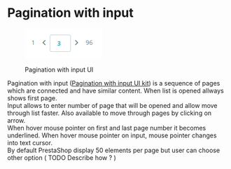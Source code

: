 # Pagination with input

<figure><img src="../../../../.gitbook/assets/image (10) (1) (1).png" alt=""><figcaption><p>Pagination with input UI</p></figcaption></figure>

Pagination with input ([Pagination with input UI kit](https://build.prestashop-project.org/prestashop-ui-kit/?path=/story/pagination--with-input)) is a sequence of pages which are connected and have similar content. When list is opened allways shows first page. \
Input allows to enter number of page that will be opened and allow move through list faster. Also available to move through pages by clicking on arrow. \
When hover mouse pointer on first and last page number it becomes underlined. When hover mouse pointer on input, mouse pointer changes into text cursor.\
By default PrestaShop display 50 elements per page but user can choose other option ( TODO Describe how ? )&#x20;
